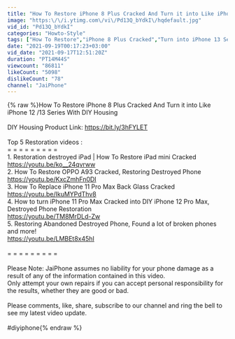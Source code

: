 ```yaml
---
title: "How To Restore iPhone 8 Plus Cracked And Turn it into Like iPhone 12 \/13 Series With DIY Housing"
image: "https:\/\/i.ytimg.com\/vi\/Pd13Q_bYdkI\/hqdefault.jpg"
vid_id: "Pd13Q_bYdkI"
categories: "Howto-Style"
tags: ["How To Restore","iPhone 8 Plus Cracked","Turn into iPhone 13 Series"]
date: "2021-09-19T00:17:23+03:00"
vid_date: "2021-09-17T12:51:20Z"
duration: "PT14M44S"
viewcount: "86811"
likeCount: "5098"
dislikeCount: "78"
channel: "JaiPhone"
---
```

{% raw %}How To Restore iPhone 8 Plus Cracked And Turn it into Like iPhone 12 /13 Series With DIY Housing<br /><br />DIY Housing Product Link: <a rel="nofollow" target="blank" href="https://bit.ly/3hFYLET">https://bit.ly/3hFYLET</a> <br /><br />Top 5 Restoration videos :<br />= = = = = = = = =<br />1. Restoration destroyed iPad | How To Restore iPad mini Cracked<br /><a rel="nofollow" target="blank" href="https://youtu.be/ko__24qvrww">https://youtu.be/ko__24qvrww</a><br />2. How To Restore OPPO A93 Cracked, Restoring Destroyed Phone<br /><a rel="nofollow" target="blank" href="https://youtu.be/KxcZmhFn0DI">https://youtu.be/KxcZmhFn0DI</a><br />3. How To Replace iPhone 11 Pro Max Back Glass Cracked<br /><a rel="nofollow" target="blank" href="https://youtu.be/IkuMYPdThv8">https://youtu.be/IkuMYPdThv8</a><br />4. How to turn iPhone 11 Pro Max Cracked into DIY iPhone 12 Pro Max, Destroyed Phone Restoration<br /><a rel="nofollow" target="blank" href="https://youtu.be/TM8MrDLd-Zw">https://youtu.be/TM8MrDLd-Zw</a><br />5. Restoring Abandoned Destroyed Phone, Found a lot of broken phones and more!<br /><a rel="nofollow" target="blank" href="https://youtu.be/LMBEt8x45hI">https://youtu.be/LMBEt8x45hI</a><br /><br />= = = = = = = = =<br /><br />Please Note: JaiPhone assumes no liability for your phone damage as a result of any of the information contained in this video.<br />Only attempt your own repairs if you can accept personal responsibility for the results, whether they are good or bad.<br /><br />Please comments, like, share, subscribe to our channel and ring the bell to see my latest video update.<br /><br />#diyiphone{% endraw %}
